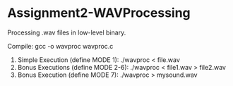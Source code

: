 # Assignment2-WAVProcessing
Processing .wav files in low-level binary.

Compile: gcc -o wavproc wavproc.c

1) Simple Execution (define MODE 1):
./wavproc < file.wav
2) Bonus Executions (define MODE 2-6):
./wavproc < file1.wav > file2.wav
3) Bonus Execution (define MODE 7):
./wavproc > mysound.wav
